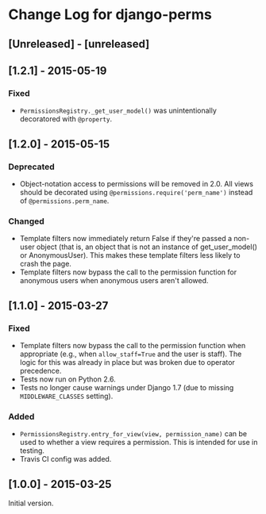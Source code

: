 # Change Log for django-perms

## [Unreleased] - [unreleased]

## [1.2.1] - 2015-05-19

### Fixed

- `PermissionsRegistry._get_user_model()` was unintentionally decoratored with
  `@property`.

## [1.2.0] - 2015-05-15

### Deprecated

- Object-notation access to permissions will be removed in 2.0. All views
  should be decorated using `@permissions.require('perm_name')` instead of
  `@permissions.perm_name`.

### Changed

- Template filters now immediately return False if they're passed a non-user
  object (that is, an object that is not an instance of get_user_model() or
  AnonymousUser). This makes these template filters less likely to crash the
  page.
- Template filters now bypass the call to the permission function for anonymous
  users when anonymous users aren't allowed.

## [1.1.0] - 2015-03-27

### Fixed

- Template filters now bypass the call to the permission function when
  appropriate (e.g., when `allow_staff=True` and the user is staff). The
  logic for this was already in place but was broken due to operator
  precedence.
- Tests now run on Python 2.6.
- Tests no longer cause warnings under Django 1.7 (due to missing
  `MIDDLEWARE_CLASSES` setting).

### Added

- `PermissionsRegistry.entry_for_view(view, permission_name)` can be used to
  whether a view requires a permission. This is intended for use in testing.
- Travis CI config was added.

## [1.0.0] - 2015-03-25

Initial version.
